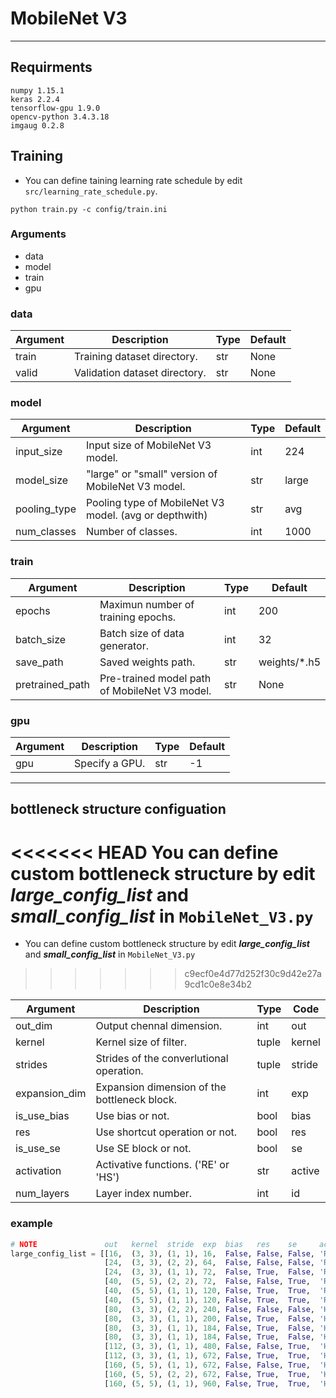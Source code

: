 # MobileNet V3
***
## Requirments
```
numpy 1.15.1
keras 2.2.4
tensorflow-gpu 1.9.0
opencv-python 3.4.3.18
imgaug 0.2.8
```

## Training
* You can define taining learning rate schedule by edit `src/learning_rate_schedule.py`.
```
python train.py -c config/train.ini
```

### Arguments
* data
* model
* train
* gpu

### **data**
Argument|Description|Type |Default
---|---|-----|---
train|Training dataset directory.|str|None
valid|Validation dataset directory.|str|None

### **model**
Argument|Description|Type|Default
---|---|---|---
input_size|Input size of MobileNet V3 model.|int|224
model_size|"large" or "small" version of MobileNet V3 model.|str|large
pooling_type|Pooling type of MobileNet V3 model. (avg or depthwith)|str|avg
num_classes|Number of classes.|int|1000

### **train**
Argument|Description|Type|Default
---|---|---|---
epochs|Maximun number of training epochs.|int|200
batch_size|Batch size of data generator.|int|32
save_path|Saved weights path.|str|weights/*.h5
pretrained_path|Pre-trained model path of MobileNet V3 model.|str|None

### **gpu**
Argument|Description|Type|Default
---|---|---|---
gpu|Specify a GPU.|str|-1

***
## bottleneck structure configuation
<<<<<<< HEAD
You can define custom bottleneck structure by edit ***large_config_list*** and ***small_config_list*** in `MobileNet_V3.py`
=======
* You can define custom bottleneck structure by edit ***large_config_list*** and ***small_config_list*** in `MobileNet_V3.py`
>>>>>>> c9ecf0e4d77d252f30c9d42e27a9cd1c0e8e34b2

Argument|Description|Type|Code
---|---|---|---
out_dim|Output chennal dimension.|int|out
kernel|Kernel size of filter.|tuple|kernel
strides|Strides of the converlutional operation.|tuple|stride
expansion_dim|Expansion dimension of the bottleneck block.|int|exp
is_use_bias|Use bias or not.|bool|bias
res|Use shortcut operation or not.|bool|res
is_use_se|Use SE block or not.|bool|se
activation|Activative functions. ('RE' or 'HS')|str|active
num_layers|Layer index number.|int|id 

### example
```python 
# NOTE               out   kernel  stride  exp  bias   res    se     active id  
large_config_list = [[16,  (3, 3), (1, 1), 16,  False, False, False, 'RE',  0],
                     [24,  (3, 3), (2, 2), 64,  False, False, False, 'RE',  1],
                     [24,  (3, 3), (1, 1), 72,  False, True,  False, 'RE',  2],
                     [40,  (5, 5), (2, 2), 72,  False, False, True,  'RE',  3],
                     [40,  (5, 5), (1, 1), 120, False, True,  True,  'RE',  4],
                     [40,  (5, 5), (1, 1), 120, False, True,  True,  'RE',  5],
                     [80,  (3, 3), (2, 2), 240, False, False, False, 'HS',  6],
                     [80,  (3, 3), (1, 1), 200, False, True,  False, 'HS',  7],
                     [80,  (3, 3), (1, 1), 184, False, True,  False, 'HS',  8],
                     [80,  (3, 3), (1, 1), 184, False, True,  False, 'HS',  9],
                     [112, (3, 3), (1, 1), 480, False, False, True,  'HS', 10],
                     [112, (3, 3), (1, 1), 672, False, True,  True,  'HS', 11],
                     [160, (5, 5), (1, 1), 672, False, False, True,  'HS', 12],
                     [160, (5, 5), (2, 2), 672, False, True,  True,  'HS', 13],
                     [160, (5, 5), (1, 1), 960, False, True,  True,  'HS', 14]]
```
